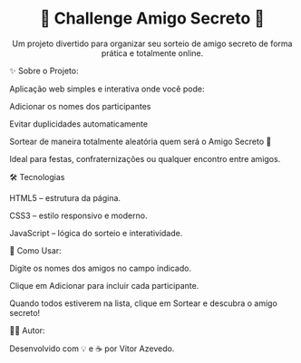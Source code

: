 <h1 align="center">🎁 Challenge Amigo Secreto 🎁</h1> <p align="center"> Um projeto divertido para organizar seu sorteio de amigo secreto de forma prática e totalmente online. </p>
✨ Sobre o Projeto:

Aplicação web simples e interativa onde você pode:

Adicionar os nomes dos participantes

Evitar duplicidades automaticamente

Sortear de maneira totalmente aleatória quem será o Amigo Secreto 🎉

Ideal para festas, confraternizações ou qualquer encontro entre amigos.

🛠️ Tecnologias

HTML5 – estrutura da página.

CSS3 – estilo responsivo e moderno.

JavaScript – lógica do sorteio e interatividade.

🚀 Como Usar:

Digite os nomes dos amigos no campo indicado.

Clique em Adicionar para incluir cada participante.

Quando todos estiverem na lista, clique em Sortear e descubra o amigo secreto!

👨‍💻 Autor:

Desenvolvido com 💡 e ☕ por Vitor Azevedo.